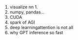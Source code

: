 1. visualize nn
	1. 
2. numpy, pandas...
3. CUDA
4. spark of AGI
5. deep learningattention is not all
6. why GPT inference so fast
